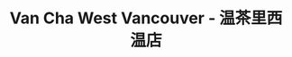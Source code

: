 ---
title: "Van Cha West Vancouver - 温茶里西温店"
url: /west-vancouver/van-cha-west-vancouver-wen-cha-li-xi-wen-dian/
shop: tea
---